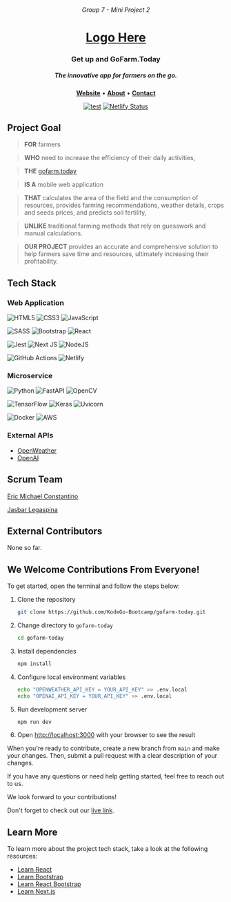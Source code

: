 <h6 align="center">
    <span>Group 7 - Mini Project 2</span>
</h6>

<h1 align="center">
    <span><a href="https://gofarm.today">Logo Here</a></span>
</h1>

<h3 align="center">
    <!-- -->Get up and GoFarm.Today<!-- -->
</h3>

<h5 align="center">
    <div style="display: inline">
        The innovative app for farmers on the go.
    </div>
</h5>

<p align="center">
    <a href="https://gofarm.today"><b>Website</b></a> •
    <a href="https://gofarm.today/about"><b>About</b></a> •
    <a href="https://gofarm.today/contact"><b>Contact</b></a>
</p>

<div align="center">

[![test](https://github.com/KodeGo-Bootcamp/gofarm-today/actions/workflows/test.yml/badge.svg)](https://github.com/KodeGo-Bootcamp/gofarm-today/actions/workflows/test.yml)
[![Netlify Status](https://api.netlify.com/api/v1/badges/51e2b4a5-e430-42f8-9188-8cc09b596268/deploy-status)](https://app.netlify.com/sites/gofarm-today/deploys)

</div>

## Project Goal

> **FOR** farmers

> **WHO** need to increase the efficiency of their daily activities,

> **THE** [gofarm.today](https://gofarm.today)

> **IS A** mobile web application

> **THAT** calculates the area of the field and the consumption of resources, provides farming recommendations, weather details, crops and seeds prices, and predicts soil fertility,

> **UNLIKE** traditional farming methods that rely on guesswork and manual calculations.

> **OUR PROJECT** provides an accurate and comprehensive solution to help farmers save time and resources, ultimately increasing their profitability.

## Tech Stack

### Web Application

![HTML5](https://img.shields.io/badge/html5-%23E34F26.svg?style=for-the-badge&logo=html5&logoColor=white)
![CSS3](https://img.shields.io/badge/css3-%231572B6.svg?style=for-the-badge&logo=css3&logoColor=white)
![JavaScript](https://img.shields.io/badge/javascript-%23323330.svg?style=for-the-badge&logo=javascript&logoColor=%23F7DF1E)

![SASS](https://img.shields.io/badge/SASS-hotpink.svg?style=for-the-badge&logo=SASS&logoColor=white)
![Bootstrap](https://img.shields.io/badge/bootstrap-%23563D7C.svg?style=for-the-badge&logo=bootstrap&logoColor=white)
![React](https://img.shields.io/badge/react-%2320232a.svg?style=for-the-badge&logo=react&logoColor=%2361DAFB)

![Jest](https://img.shields.io/badge/-jest-%23C21325?style=for-the-badge&logo=jest&logoColor=white)
![Next JS](https://img.shields.io/badge/Next-black?style=for-the-badge&logo=next.js&logoColor=white)
![NodeJS](https://img.shields.io/badge/node.js-6DA55F?style=for-the-badge&logo=node.js&logoColor=white)

![GitHub Actions](https://img.shields.io/badge/github%20actions-%232671E5.svg?style=for-the-badge&logo=githubactions&logoColor=white)
![Netlify](https://img.shields.io/badge/netlify-%23000000.svg?style=for-the-badge&logo=netlify&logoColor=#00C7B7)

### Microservice

![Python](https://img.shields.io/badge/python-3670A0?style=for-the-badge&logo=python&logoColor=ffdd54)
![FastAPI](https://img.shields.io/badge/FastAPI-005571?style=for-the-badge&logo=fastapi)
![OpenCV](https://img.shields.io/badge/opencv-%23white.svg?style=for-the-badge&logo=opencv&logoColor=white)

![TensorFlow](https://img.shields.io/badge/TensorFlow-%23FF6F00.svg?style=for-the-badge&logo=TensorFlow&logoColor=white)
![Keras](https://img.shields.io/badge/Keras-%23D00000.svg?style=for-the-badge&logo=Keras&logoColor=white)
![Uvicorn](https://img.shields.io/badge/uvicorn-4051B5.svg?style=for-the-badge&logo=gunicorn&logoColor=white)

![Docker](https://img.shields.io/badge/docker-%230db7ed.svg?style=for-the-badge&logo=docker&logoColor=white)
![AWS](https://img.shields.io/badge/AWS-%23FF9900.svg?style=for-the-badge&logo=amazon-aws&logoColor=white)

### External APIs

- [OpenWeather](https://openweathermap.org)
- [OpenAI](https://openai.com)

## Scrum Team

[Eric Michael Constantino](https://github.com/aeuhim)

[Jasbar Legaspina](https://github.com/justjazzed)

## External Contributors

None so far.

## We Welcome Contributions From Everyone!

To get started, open the terminal and follow the steps below:

1. Clone the repository
    ```bash
    git clone https://github.com/KodeGo-Bootcamp/gofarm-today.git
    ```

2. Change directory to `gofarm-today`
    ```bash
    cd gofarm-today
    ```

3. Install dependencies
    ```bash
    npm install
    ```

4. Configure local environment variables
    ```bash
    echo "OPENWEATHER_API_KEY = YOUR_API_KEY" >> .env.local
    echo "OPENAI_API_KEY = YOUR_API_KEY" >> .env.local
    ```

5. Run development server
    ```bash
    npm run dev
    ```

6. Open [http://localhost:3000](http://localhost:3000) with your browser to see the result

When you're ready to contribute, create a new branch from `main` and make your changes. Then, submit a pull request with a clear description of your changes.

If you have any questions or need help getting started, feel free to reach out to us.

We look forward to your contributions!

Don't forget to check out our [live link](https://gofarm.today).

## Learn More

To learn more about the project tech stack, take a look at the following resources:
- [Learn React](https://react.dev/learn)
- [Learn Bootstrap](https://getbootstrap.com/docs/5.2)
- [Learn React Bootstrap ](https://react-bootstrap.github.io/getting-started/introduction)
- [Learn Next.js](https://nextjs.org/learn)
